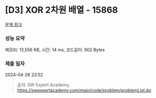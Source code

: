 # [D3] XOR 2차원 배열 - 15868 

[문제 링크](https://swexpertacademy.com/main/code/problem/problemDetail.do?contestProbId=AYTAurfKJDEDFARs) 

### 성능 요약

메모리: 13,556 KB, 시간: 14 ms, 코드길이: 902 Bytes

### 제출 일자

2024-04-26 23:52



> 출처: SW Expert Academy, https://swexpertacademy.com/main/code/problem/problemList.do